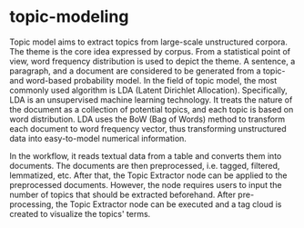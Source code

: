 # topic-modeling

Topic model aims to extract topics from large-scale unstructured corpora. The theme is the core idea expressed by corpus. From a statistical point of view, word frequency distribution is used to depict the theme. A sentence, a paragraph, and a document are considered to be generated from a topic-and word-based probability model. In the field of topic model, the most commonly used algorithm is LDA (Latent Dirichlet Allocation). Specifically, LDA is an unsupervised machine learning technology. It treats the nature of the document as a collection of potential topics, and each topic is based on word distribution. LDA uses the BoW (Bag of Words) method to transform each document to word frequency vector, thus transforming unstructured data into easy-to-model numerical information. 

In the workflow, it reads textual data from a table and converts them into documents. The documents are then preprocessed, i.e. tagged, filtered, lemmatized, etc. After that, the Topic Extractor node can be applied to the preprocessed documents. However, the node requires users to input the number of topics that should be extracted beforehand. After pre-processing, the Topic Extractor node can be executed and a tag cloud is created to visualize the topics' terms.

